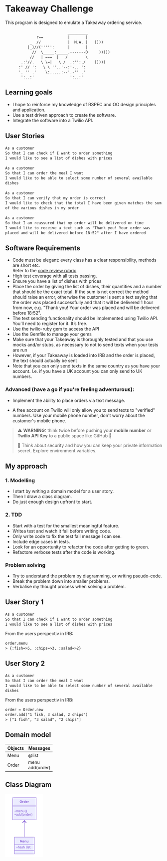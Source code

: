 Takeaway Challenge
==================
This program is designed to emulate a Takeaway ordering service.

```
                            _________
              r==           |       |
           _  //            |  M.A. |   ))))
          |_)//(''''':      |       |
            //  \_____:_____.-------D     )))))
           //   | ===  |   /        \
       .:'//.   \ \=|   \ /  .:'':./    )))))
      :' // ':   \ \ ''..'--:'-.. ':
      '. '' .'    \:.....:--'.-'' .'
       ':..:'                ':..:'

 ```

Learning goals
--------------
- I hope to reinforce my knowledge of RSPEC and OO design principles and application.
- Use a test driven approach to create the software.
- Integrate the software into a Twilio API.

User Stories
-------------------
```
As a customer
So that I can check if I want to order something
I would like to see a list of dishes with prices

As a customer
So that I can order the meal I want
I would like to be able to select some number of several available dishes

As a customer
So that I can verify that my order is correct
I would like to check that the total I have been given matches the sum of the various dishes in my order

As a customer
So that I am reassured that my order will be delivered on time
I would like to receive a text such as "Thank you! Your order was placed and will be delivered before 18:52" after I have ordered
```

Software Requirements
---------------------
- Code must be elegant: every class has a clear responsibility, methods are short etc. <br/> Refer to the [code review rubric](docs/review.md).
- High test coverage with all tests passing.
- Ensure you have a list of dishes with prices
- Place the order by giving the list of dishes, their quantities and a number that should be the exact total. If the sum is not correct the method should raise an error, otherwise the customer is sent a text saying that the order was placed successfully and that it will be delivered 1 hour from now, e.g. "Thank you! Your order was placed and will be delivered before 18:52".
- The text sending functionality should be implemented using Twilio API. You'll need to register for it. It’s free.
- Use the twilio-ruby gem to access the API
- Use the Gemfile to manage your gems
- Make sure that your Takeaway is thoroughly tested and that you use mocks and/or stubs, as necessary to not to send texts when your tests are run
- However, if your Takeaway is loaded into IRB and the order is placed, the text should actually be sent
- Note that you can only send texts in the same country as you have your account. I.e. if you have a UK account you can only send to UK numbers.
### Advanced  (have a go if you're feeling adventurous):
* Implement the ability to place orders via text message.

* A free account on Twilio will only allow you to send texts to "verified" numbers. Use your mobile phone number, don't worry about the customer's mobile phone.

> :warning: **WARNING:** think twice before pushing your **mobile number** or **Twilio API Key** to a public space like GitHub :eyes:
>
> :key: Think about security and how you can keep your private information secret. Explore environment variables.





## My approach

### 1. Modelling

  - I start by writing a domain model for a user story.
  - Then I draw a class diagram.
  - Do just enough design upfront to start.

### 2. TDD

  - Start with a test for the smallest meaningful feature.
  - Writea test and watch it fail before writing code.
  - Only write code to fix the test fail message I can see.
  - Include edge cases in tests.
  - Look for an opportunity to refactor the code after getting to green.
  - Refactore verbose tests after the code is working.

### Problem solving 
  - Try to understand the problem by diagramming, or writing pseudo-code.
  - Break the problem down into smaller problems.
  - Verbalise my thought process when solving a problem.

## User Story 1

```
As a customer
So that I can check if I want to order something
I would like to see a list of dishes with prices
```
From the users perspectiv in IRB:

```
order.menu
> {:fish=>5, :chips=>3, :salad=>2} 
```

## User Story 2

```
As a customer
So that I can order the meal I want
I would like to be able to select some number of several available dishes
```
From the users perspectiv in IRB:
```
order = Order.new
order.add("1 fish, 3 salad, 2 chips")
> ["1 fish", "3 salad", "2 chips"]
```

## Domain model

Objects | Messages
--------|--------
Menu| @list
Order | menu <br/> add(order)

## Class Diagram

![image](./images/diagram2.png)

